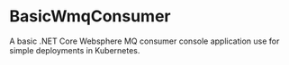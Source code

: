 # BasicWmqConsumer
A basic .NET Core Websphere MQ consumer console application use for simple deployments in Kubernetes.
